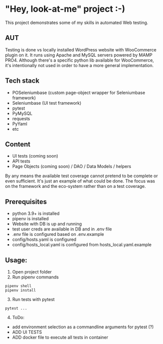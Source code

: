 # "Hey, look-at-me" project :-)
This project demonstrates some of my skills in automated Web testing.

## AUT
Testing is done vs locally installed WordPress website with WooCommerce plugin on it.
It runs using Apache and MySQL servers powered by MAMP PRO4.
Although there's a specific python lib available for WooCommerce, it's intentionally not used
in order to have a more general implementation.

## Tech stack
- POSeleniumbase (custom page-object wrapper for Seleniumbase framework)
- Seleniumbase (UI test framework)
- pytest
- PyMySQL
- requests
- PyYaml
- etc

## Content
- UI tests (coming soon)
- API tests
- Page Objects (coming soon) / DAO / Data Models / helpers

By any means the available test coverage cannot pretend to be complete or even sufficient.
It's just an example of what could be done.
The focus was on the framework and the eco-system rather than on a test coverage.

## Prerequisites
- python 3.9+ is installed
- pipenv is installed
- Website with DB is up and running
- test user creds are available in DB and in .env file
- .env file is configured based on .env.example
- config/hosts.yaml is configured
- config/hosts_local.yaml is configured from hosts_local.yaml.example

## Usage:
1. Open project folder
2. Run pipenv commands
```console
pipenv shell
pipenv install
```
3. Run tests with pytest
```console
pytest ...
```
4. ToDo:
- add environment selection as a commandline arguments for pytest (?)
- ADD UI TESTS
- ADD docker file to execute all tests in container
